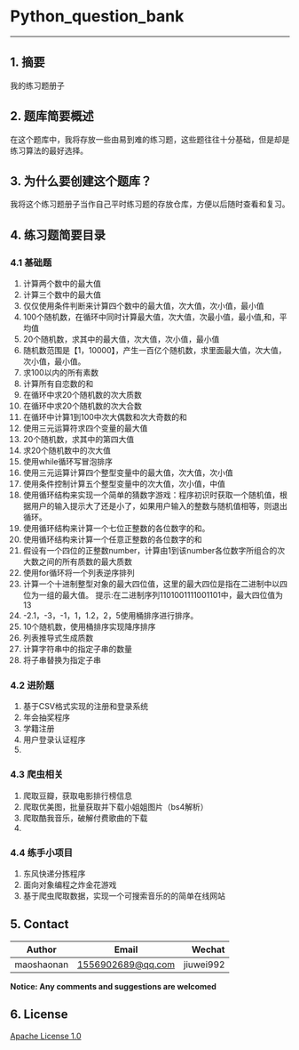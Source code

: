# Python_question_bank
---
## 1. 摘要
我的练习题册子
## 2. 题库简要概述
在这个题库中，我将存放一些由易到难的练习题，这些题往往十分基础，但是却是练习算法的最好选择。

## 3. 为什么要创建这个题库？
我将这个练习题册子当作自己平时练习题的存放仓库，方便以后随时查看和复习。
## 4. 练习题简要目录
### 4.1 基础题
1. 计算两个数中的最大值
2. 计算三个数中的最大值
3. 仅仅使用条件判断来计算四个数中的最大值，次大值，次小值，最小值
4. 100个随机数，在循环中同时计算最大值，次大值，次最小值，最小值,和，平均值
5. 20个随机数，求其中的最大值，次大值，次小值，最小值
6. 随机数范围是【1，10000】，产生一百亿个随机数，求里面最大值，次大值，次小值，最小值。
7. 求100以内的所有素数
8. 计算所有自恋数的和
9. 在循环中求20个随机数的次大质数
10. 在循环中求20个随机数的次大合数
11. 在循环中计算1到100中次大偶数和次大奇数的和
12. 使用三元运算符求四个变量的最大值
13. 20个随机数，求其中的第四大值
14. 求20个随机数中的次大值
15. 使用while循环写冒泡排序
16. 使用三元运算计算四个整型变量中的最大值，次大值，次小值
17. 使用条件控制计算五个整型变量中的次大值，次小值，中值
18. 使用循环结构来实现一个简单的猜数字游戏：程序初识时获取一个随机值，根据用户的输入提示大了还是小了，如果用户输入的整数与随机值相等，则退出循环。
19. 使用循环结构来计算一个七位正整数的各位数字的和。
20. 使用循环结构来计算一个任意正整数的各位数字的和
21. 假设有一个四位的正整数number，计算由1到该number各位数字所组合的次大数之间的所有质数的最大质数
22. 使用for循环将一个列表逆序排列
23. 计算一个十进制整型对象的最大四位值，这里的最大四位是指在二进制中以四位为一组的最大值。
提示:在二进制序列1101001111001101中，最大四位值为13
24. -2.1，-3，-1，1，1.2，2，5使用桶排序进行排序。
25. 10个随机数，使用桶排序实现降序排序
26. 列表推导式生成质数
27. 计算字符串中的指定子串的数量
28. 将子串替换为指定子串
### 4.2 进阶题
1. 基于CSV格式实现的注册和登录系统
2. 年会抽奖程序
3. 学籍注册
4. 用户登录认证程序
5. 

### 4.3 爬虫相关
1. 爬取豆瓣，获取电影排行榜信息
2. 爬取优美图，批量获取并下载小姐姐图片（bs4解析）
3. 爬取酷我音乐，破解付费歌曲的下载
4. 
### 4.4 练手小项目
1. 东风快递分拣程序
2. 面向对象编程之炸金花游戏
3. 基于爬虫爬取数据，实现一个可搜索音乐的的简单在线网站


## 5. Contact

|Author          | Email            | Wechat      |
| ---------------|:----------------:| -----------:|
| maoshaonan | 1556902689@qq.com | jiuwei992 |

**Notice:  Any comments and suggestions are welcomed**

## 6. License
[Apache License 1.0](./LICENSE)
